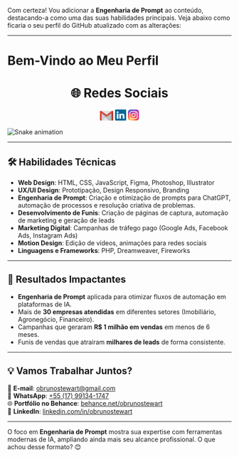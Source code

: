 Com certeza! Vou adicionar a **Engenharia de Prompt** ao conteúdo, destacando-a como uma das suas habilidades principais. Veja abaixo como ficaria o seu perfil do GitHub atualizado com as alterações:

---

# **Bem-Vindo ao Meu Perfil**

<div align="center"> 
  <h1 align="center">🌐 Redes Sociais</h1>
  <a href="mailto:obrunostewart@gmail.com" style="text-decoration: none;">
    <img width="30" src="gmail.svg">
  </a>
  <a href="https://www.linkedin.com/in/obrunostewart/" style="text-decoration: none;">
    <img width="25" src="linkedin.svg">
  </a>
  <a href="https://instagram.com/obrunostewart/" style="text-decoration: none;">
    <img width="25" src="instagram.png">
  </a>
</div>

![Snake animation](https://github.com/LuigiGF/LuigiGF/blob/output/github-contribution-grid-snake.svg)

---

## **🛠️ Habilidades Técnicas**

- **Web Design**: HTML, CSS, JavaScript, Figma, Photoshop, Illustrator  
- **UX/UI Design**: Prototipação, Design Responsivo, Branding  
- **Engenharia de Prompt**: Criação e otimização de prompts para ChatGPT, automação de processos e resolução criativa de problemas.  
- **Desenvolvimento de Funis**: Criação de páginas de captura, automação de marketing e geração de leads  
- **Marketing Digital**: Campanhas de tráfego pago (Google Ads, Facebook Ads, Instagram Ads)  
- **Motion Design**: Edição de vídeos, animações para redes sociais  
- **Linguagens e Frameworks**: PHP, Dreamweaver, Fireworks  


---

## **🚀 Resultados Impactantes**

- **Engenharia de Prompt** aplicada para otimizar fluxos de automação em plataformas de IA.  
- Mais de **30 empresas atendidas** em diferentes setores (Imobiliário, Agronegócio, Financeiro).  
- Campanhas que geraram **R$ 1 milhão em vendas** em menos de 6 meses.  
- Funis de vendas que atraíram **milhares de leads** de forma consistente.  


---

## **💡 Vamos Trabalhar Juntos?**

📧 **E-mail**: [obrunostewart@gmail.com](mailto:obrunostewart@gmail.com)  
📱 **WhatsApp**: [+55 (17) 99134-1747](https://wa.me/5517991341747)  
🌐 **Portfólio no Behance**: [behance.net/obrunostewart](https://behance.net/obrunostewart)  
💼 **LinkedIn**: [linkedin.com/in/obrunostewart](https://linkedin.com/in/obrunostewart)

---

O foco em **Engenharia de Prompt** mostra sua expertise com ferramentas modernas de IA, ampliando ainda mais seu alcance profissional. O que achou desse formato? 😊
